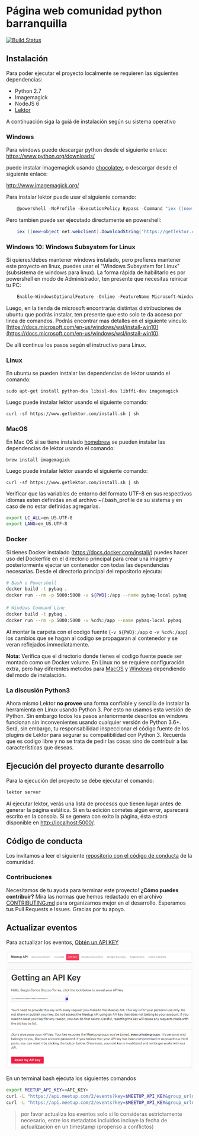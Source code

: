 # Página web comunidad python barranquilla

[![Build Status](https://travis-ci.org/PyBAQ/django-quilla-web.svg?branch=master)](https://travis-ci.org/PyBAQ/django-quilla-web)

## Instalación

Para poder ejecutar el proyecto localmente se requieren las siguientes dependencias:

- Python 2.7
- Imagemagick
- NodeJS 6
- [Lektor](https://www.getlektor.com/)

A continuación siga la guiá de instalación según su sistema operativo

### Windows

Para windows puede descargar python desde el siguiente enlace: https://www.python.org/downloads/

puede instalar imagemagick usando [chocolatey](https://chocolatey.org/), o descargar desde el siguiente enlace:

<http://www.imagemagick.org/>

Para instalar lektor puede usar el siguiente comando:

```powershell
    @powershell -NoProfile -ExecutionPolicy Bypass -Command "iex ((new-object net.webclient).DownloadString('https://getlektor.com/install.ps1'))" && SET PATH=%PATH%;%LocalAppData%\lektor-cli
```

Pero tambien puede ser ejecutado directamente en powershell:

```powershell
    iex ((new-object net.webclient).DownloadString('https://getlektor.com/install.ps1'))
```

### Windows 10: Windows Subsystem for Linux

Si quieres/debes mantener windows instalado, pero prefieres mantener este proyecto en linux, puedes usar el "Windows Subsystem for Linux" (subsistema de windows para linux).  La forma rápida de habilitarlo es por powershell en modo de Administrador, ten presente que necesitas reinicar tu PC:

```powershell
    Enable-WindowsOptionalFeature -Online -FeatureName Microsoft-Windows-Subsystem-Linux
```

Luego, en la tienda de microsoft encontrarás distintas distribuciones de ubuntu que podrás instalar, ten presente que esto solo te da acceso por linea de comandos. Podrás encontrar mas detalles en el siguiente vínculo: [https://docs.microsoft.com/en-us/windows/wsl/install-win10](https://docs.microsoft.com/en-us/windows/wsl/install-win10).

De allí continua los pasos según el instructivo para Linux.

### Linux

En ubuntu se pueden instalar las dependencias de lektor usando el comando:

    sudo apt-get install python-dev libssl-dev libffi-dev imagemagick

Luego puede instalar lektor usando el siguiente comando:

    curl -sf https://www.getlektor.com/install.sh | sh

### MacOS

En Mac OS si se tiene instalado [homebrew](https://brew.sh/) se pueden instalar las dependencias de lektor usando el comando:

    brew install imagemagick

Luego puede instalar lektor usando el siguiente comando:

    curl -sf https://www.getlektor.com/install.sh | sh

Verificar que las variables de entorno del formato UTF-8 en sus respectivos idiomas esten definidas en el
archivo ~/.bash_profile de su sistema y en caso de no estar definidas agregarlas.

```bash
export LC_ALL=en_US.UTF-8
export LANG=en_US.UTF-8
```

### Docker

Si tienes Docker instalado (https://docs.docker.com/install/) puedes hacer uso del Dockerfile en el directorio principal para crear una imagen y posteriormente ejectar un contenedor con todas las dependencias necesarias. Desde el directorio principal del repositorio ejecuta:

```bash
# Bash o Powershell
docker build -t pybaq .
docker run --rm -p 5000:5000 -v ${PWD}:/app --name pybaq-local pybaq

# Windows Command Line
docker build -t pybaq .
docker run --rm -p 5000:5000 -v %cd%:/app --name pybaq-local pybaq
```

Al montar la carpeta con el codigo fuente (`-v ${PWD}:/app` o `-v %cd%:/app`) los cambios que se hagan al codigo se propagaran al contenedor y se veran reflejados immediatamente.

**Nota:** Verifica que el directorio donde tienes el codigo fuente puede ser montado como un Docker volume. En Linux no se requiere configuración extra, pero hay diferentes metodos para [MacOS](https://docs.docker.com/docker-for-mac/#file-sharing) y [Windows](https://blogs.msdn.microsoft.com/wael-kdouh/2017/06/26/enabling-drive-sharing-with-docker-for-windows/) dependiendo del modo de instalación.

### La discusión Python3

Ahora mismo Lektor **no provee** una forma confiable y sencilla de instalar la herramienta en Linux usando Python 3. Por esto no usamos esta versión de Python. Sin embargo todos los pasos anteriormente descritos en windows funcionan sin inconvenientes usando cualquier versión de Python 3.6+. Será, sin embargo, tu responsabilidad inspeccionar el código fuente de los plugins de Lektor para segurar su compatibilidad con Python 3. Recuerda que es codigo libre y no se trata de pedir las cosas sino de contribuir a las características que deseas.


## Ejecución del proyecto durante desarrollo

Para la ejecución del proyecto se debe ejecutar el comando:

```bash
lektor server
```

Al ejecutar lektor, verás una lista de procesos que tienen lugar antes de generar la página estática. Si en tu edición cometes algún error, aparecerá escrito en la consola. Si se genera con exito la página, ésta estará disponible en [http://localhost:5000/](http://localhost:5000/).

## Código de conducta

Los invitamos a leer el siguiente [repositorio con el código de conducta](https://github.com/PyBAQ/codigo-de-conducta) de la comunidad.

### Contribuciones

Necesitamos de tu ayuda para terminar este proyecto! **¿Cómo puedes contribuir?** Mira las normas que hemos redactado en el archivo [CONTRIBUTING.md] para organizarnos mejor en el desarrollo. Esperamos tus Pull Requests e Issues. Gracias por tu apoyo.

[CONTRIBUTING.md]: https://github.com/PyBAQ/django-quilla-web/blob/master/CONTRIBUTING.md

## Actualizar eventos

Para actualizar los eventos, [Obtén un API KEY](https://secure.meetup.com/es-ES/meetup_api/key/)

![Getting and API key](./assets/img/contributing/api_key.png)

En un terminal bash ejecuta los siguientes comandos

```bash
export MEETUP_API_KEY=<API_KEY>
curl -L "https://api.meetup.com/2/events?key=$MEETUP_API_KEY&group_urlname=pythonbaq" > databags/next_events.json
curl -L "https://api.meetup.com/2/events?key=$MEETUP_API_KEY&group_urlname=pythonbaq&status=past&desc=true" > databags/past_events.json
```

> por favor actualiza los eventos solo si lo consideras estrictamente necesario, entre los metadatos incluidos incluye la fecha de actualización en un timestamp (propenso a conflictos)

